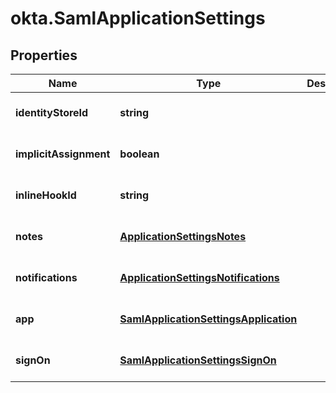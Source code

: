 # okta.SamlApplicationSettings

## Properties

Name | Type | Description | Notes
------------ | ------------- | ------------- | -------------
**identityStoreId** | **string** |  | [optional] [default to undefined]
**implicitAssignment** | **boolean** |  | [optional] [default to undefined]
**inlineHookId** | **string** |  | [optional] [default to undefined]
**notes** | [**ApplicationSettingsNotes**](ApplicationSettingsNotes.md) |  | [optional] [default to undefined]
**notifications** | [**ApplicationSettingsNotifications**](ApplicationSettingsNotifications.md) |  | [optional] [default to undefined]
**app** | [**SamlApplicationSettingsApplication**](SamlApplicationSettingsApplication.md) |  | [optional] [default to undefined]
**signOn** | [**SamlApplicationSettingsSignOn**](SamlApplicationSettingsSignOn.md) |  | [optional] [default to undefined]


